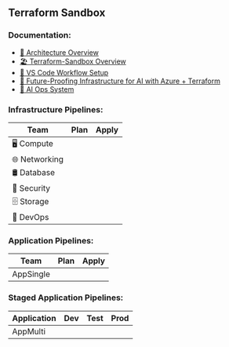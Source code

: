 ## **Terraform Sandbox**

### Documentation:
- [🧭 Architecture Overview]()
- [🏖️ Terraform-Sandbox Overview]()
- [🧰 VS Code Workflow Setup]()
- [🚀 Future-Proofing Infrastructure for AI with Azure + Terraform]()
- [🧠 AI Ops System]()

### Infrastructure Pipelines:
| Team | Plan | Apply |
|---|:-----:|:-----:|
| 🖥️ Compute |  |  |
| 🌐 Networking |  |  |
| 🛢 Database |  |  |
| 🔑 Security |  |  |
| 🗄️ Storage |  |  |
| 🔨 DevOps |  |  |


### Application Pipelines:
| Team | Plan | Apply |
|---|:-----:|:-----:|
| AppSingle |  |  |

### Staged Application Pipelines:
| Application | Dev | Test | Prod |
|---|:-----:|:-----:|:-----:|
| AppMulti |  |  |  |